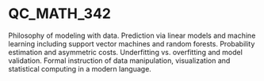 # QC_MATH_342
Philosophy of modeling with data. Prediction via linear models and machine learning including support vector machines and random forests. Probability estimation and asymmetric costs. Underfitting vs. overfitting and model validation. Formal instruction of data manipulation, visualization and statistical computing in a modern language. 
